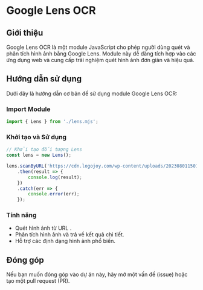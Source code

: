 # Google Lens OCR

## Giới thiệu

Google Lens OCR là một module JavaScript cho phép người dùng quét và phân tích hình ảnh bằng Google Lens. Module này dễ dàng tích hợp vào các ứng dụng web và cung cấp trải nghiệm quét hình ảnh đơn giản và hiệu quả.


## Hướng dẫn sử dụng

Dưới đây là hướng dẫn cơ bản để sử dụng module Google Lens OCR:

### Import Module

```javascript
import { Lens } from './lens.mjs';
```

### Khởi tạo và Sử dụng

```javascript
// Khởi tạo đối tượng Lens
const lens = new Lens();

lens.scanByURL('https://cdn.logojoy.com/wp-content/uploads/20230801150127/Backrub-logo-1996.jpg')
    .then(result => {
        console.log(result);
    })
    .catch(err => {
        console.error(err);
    });
```

### Tính năng

- Quét hình ảnh từ URL .
- Phân tích hình ảnh và trả về kết quả chi tiết.
- Hỗ trợ các định dạng hình ảnh phổ biến.

## Đóng góp

Nếu bạn muốn đóng góp vào dự án này, hãy mở một vấn đề (issue) hoặc tạo một pull request (PR).

